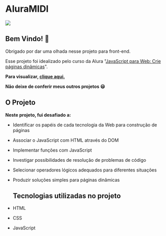 
# AluraMIDI
[![](https://camo.githubusercontent.com/459f141bd5e24c179a0e2dd49691e290ed5c5d4b4cb97767daee7cfaf6e31121/687474703a2f2f696d672e736869656c64732e696f2f7374617469632f76313f6c6162656c3d535441545553266d6573736167653d434f4e434c5549444f26636f6c6f723d475245454e267374796c653d666f722d7468652d6261646765)](https://camo.githubusercontent.com/459f141bd5e24c179a0e2dd49691e290ed5c5d4b4cb97767daee7cfaf6e31121/687474703a2f2f696d672e736869656c64732e696f2f7374617469632f76313f6c6162656c3d535441545553266d6573736167653d434f4e434c5549444f26636f6c6f723d475245454e267374796c653d666f722d7468652d6261646765)

  


  
## Bem Vindo! 👋

  

Obrigado por dar uma olhada nesse projeto para front-end.


Esse projeto foi idealizado pelo curso da Alura "[JavaScript para Web: Crie páginas dinâmicas](https://cursos.alura.com.br/course/javascript-web-paginas-dinamicas)".   

**Para visualizar, [clique aqui.](https://luizfelipesantospereira.github.io/Alura-Midi/)**

**Não deixe de conferir meus outros projetos :smiley:**

  

## O Projeto

  
**Neste projeto, fui desafiado a:**
- Identificar os papéis de cada tecnologia da Web para construção de páginas
- Associar o JavaScript com HTML através do DOM
- Implementar funções com JavaScript
- Investigar possibilidades de resolução de problemas de código
- Selecionar operadores lógicos adequados para diferentes situações
- Produzir soluções simples para páginas dinâmicas

  ## Tecnologias utilizadas no projeto

-   HTML
-   CSS
-  JavaScript

